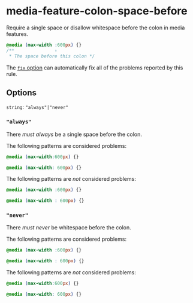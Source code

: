 # media-feature-colon-space-before

Require a single space or disallow whitespace before the colon in media features.

```css
@media (max-width :600px) {}
/**               ↑
 * The space before this colon */
```

The [`fix` option](https://stylelint.io/user-guide/options#fix) can automatically fix all of the problems reported by this rule.

## Options

`string`: `"always"|"never"`

### `"always"`

There _must always_ be a single space before the colon.

The following patterns are considered problems:

```css
@media (max-width:600px) {}
```

```css
@media (max-width: 600px) {}
```

The following patterns are _not_ considered problems:

```css
@media (max-width :600px) {}
```

```css
@media (max-width : 600px) {}
```

### `"never"`

There _must never_ be whitespace before the colon.

The following patterns are considered problems:

```css
@media (max-width :600px) {}
```

```css
@media (max-width : 600px) {}
```

The following patterns are _not_ considered problems:

```css
@media (max-width:600px) {}
```

```css
@media (max-width: 600px) {}
```
